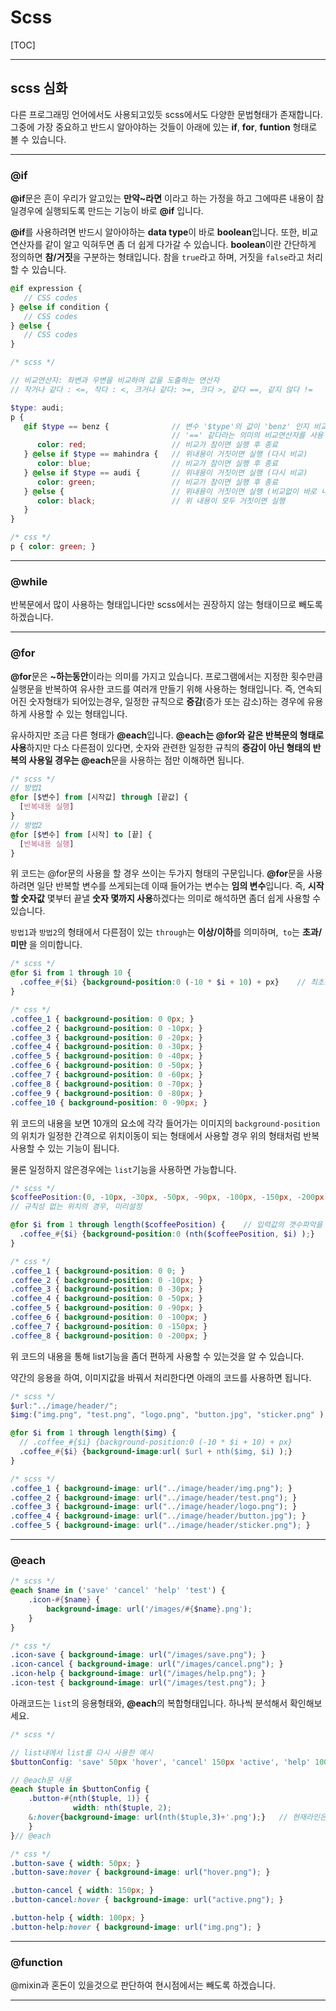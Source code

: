 # Scss

[TOC]

---

## scss 심화

다른 프로그래밍 언어에서도 사용되고있듯 scss에서도 다양한 문법형태가 존재합니다. 
그중에 가장 중요하고 반드시 알아야하는 것들이 아래에 있는 **if**, **for**, **funtion** 형태로 볼 수 있습니다.

---

### @if

**@if**문은 흔이 우리가 알고있는 **만약~라면** 이라고 하는 가정을 하고 
그에따른 내용이 참일경우에 실행되도록 만드는 기능이 바로 **@if** 입니다. 

**@if**를 사용하려면 반드시 알아야하는 **data type**이 바로 **boolean**입니다.
또한, 비교연산자를 같이 알고 익혀두면 좀 더 쉽게 다가갈 수 있습니다.
**boolean**이란 간단하게 정의하면 **참/거짓**을 구분하는 형태입니다. 
참을 `true`라고 하며, 거짓을 `false`라고 처리할 수 있습니다. 

```scss
@if expression {
   // CSS codes
} @else if condition {
   // CSS codes
} @else {
   // CSS codes
}
```

```scss
/* scss */

// 비교연산자: 좌변과 우변을 비교하여 값을 도출하는 연산자
// 작거나 같다 : <=, 작다 : <, 크거나 같다: >=, 크다 >, 같다 ==, 같지 않다 !=

$type: audi;
p {
   @if $type == benz {				// 변수 '$type'의 값이 'benz' 인지 비교
     								// '==' 같다라는 의미의 비교연산자를 사용
      color: red;					// 비교가 참이면 실행 후 종료
   } @else if $type == mahindra {	// 위내용이 거짓이면 실행 (다시 비교)
      color: blue;					// 비교가 참이면 실행 후 종료
   } @else if $type == audi {		// 위내용이 거짓이면 실행 (다시 비교)
      color: green;					// 비교가 참이면 실행 후 종료
   } @else {						// 위내용이 거짓이면 실행 (비교없이 바로 내용실행)
      color: black;					// 위 내용이 모두 거짓이면 실행
   }
}
```

```css
/* css */
p { color: green; }
```

---

### @while

반복문에서 많이 사용하는 형태입니다만
scss에서는 권장하지 않는 형태이므로 빼도록 하겠습니다. 

---

### @for

**@for**문은 **~하는동안**이라는 의미를 가지고 있습니다.
프로그램에서는 지정한 횟수만큼 실행문을 반복하여 유사한 코드를 여러개 만들기 위해 사용하는 형태입니다. 
즉, 연속되어진 숫자형태가 되어있는경우, 
일정한 규칙으로 **증감**(증가 또는 감소)하는 경우에 유용하게 사용할 수 있는 형태입니다. 

유사하지만 조금 다른 형태가 **@each**입니다. 
**@each는 @for와 같은 반복문의 형태로 사용**하지만 다소 다른점이 있다면,
숫자와 관련한 일정한 규칙의 **증감이 아닌 형태의 반복의 사용일 경우는 @each**문을 사용하는 점만 이해하면 됩니다. 

```scss
/* scss */
// 방법1
@for [$변수] from [시작값] through [끝값] {
  [반복내용 실행]
}
// 방법2
@for [$변수] from [시작] to [끝] {
  [반복내용 실행]
}
```

위 코드는 @for문의 사용을 할 경우 쓰이는 두가지 형태의 구문입니다. 
**@for**문을 사용하려면 일단 반복할 변수를 쓰게되는데 이때 들어가는 변수는 **임의 변수**입니다. 
즉, **시작할 숫자값** 몇부터 끝낼 **숫자 몇까지 사용**하겠다는 의미로 해석하면 좀더 쉽게 사용할 수 있습니다. 

`방법1`과 `방법2`의 형태에서 다른점이 있는 `through`는 **이상/이하**를 의미하며,` to`는 **초과/미만** 을 의미합니다.

```scss
/* scss */
@for $i from 1 through 10 {
  .coffee_#{$i} {background-position:0 (-10 * $i + 10) + px}	// 최초값 0을 사용하도록 처리
}
```

```css
/* css */
.coffee_1 { background-position: 0 0px; }
.coffee_2 { background-position: 0 -10px; }
.coffee_3 { background-position: 0 -20px; }
.coffee_4 { background-position: 0 -30px; }
.coffee_5 { background-position: 0 -40px; }
.coffee_6 { background-position: 0 -50px; }
.coffee_7 { background-position: 0 -60px; }
.coffee_8 { background-position: 0 -70px; }
.coffee_9 { background-position: 0 -80px; }
.coffee_10 { background-position: 0 -90px; }
```

위 코드의 내용을 보면 10개의 요소에 각각 들어가는 이미지의 `background-position`의 위치가 일정한 간격으로 위치이동이 되는 형태에서 사용할 경우 위의 형태처럼 반복 사용할 수 있는 기능이 됩니다.

물론 일정하지 않은경우에는 `list`기능을 사용하면 가능합니다. 

```scss
/* scss */
$coffeePosition:(0, -10px, -30px, -50px, -90px, -100px, -150px, -200px); 
// 규칙성 없는 위치의 경우, 미리설정

@for $i from 1 through length($coffeePosition) {	// 입력값의 갯수파악을 위해 'length()'사용
  .coffee_#{$i} {background-position:0 (nth($coffeePosition, $i) );}
}
```

```css
/* css */
.coffee_1 { background-position: 0 0; }
.coffee_2 { background-position: 0 -10px; }
.coffee_3 { background-position: 0 -30px; }
.coffee_4 { background-position: 0 -50px; }
.coffee_5 { background-position: 0 -90px; }
.coffee_6 { background-position: 0 -100px; }
.coffee_7 { background-position: 0 -150px; }
.coffee_8 { background-position: 0 -200px; }
```

위 코드의 내용을 통해 list기능을 좀더 편하게 사용할 수 있는것을 알 수 있습니다. 

약간의 응용을 하여, 이미지값을 바꿔서 처리한다면 아래의 코드를 사용하면 됩니다.

```scss
/* scss */
$url:"../image/header/";
$img:("img.png", "test.png", "logo.png", "button.jpg", "sticker.png" );

@for $i from 1 through length($img) {
  // .coffee_#{$i} {background-position:0 (-10 * $i + 10) + px}
  .coffee_#{$i} {background-image:url( $url + nth($img, $i) );}
} 
```

```css
/* scss */
.coffee_1 { background-image: url("../image/header/img.png"); }
.coffee_2 { background-image: url("../image/header/test.png"); }
.coffee_3 { background-image: url("../image/header/logo.png"); }
.coffee_4 { background-image: url("../image/header/button.jpg"); }
.coffee_5 { background-image: url("../image/header/sticker.png"); }
```



---

### @each

```scss
/* scss */
@each $name in ('save' 'cancel' 'help' 'test') {
    .icon-#{$name} {
        background-image: url('/images/#{$name}.png');
    }
}
```

```css
/* css */
.icon-save { background-image: url("/images/save.png"); }
.icon-cancel { background-image: url("/images/cancel.png"); }
.icon-help { background-image: url("/images/help.png"); }
.icon-test { background-image: url("/images/test.png"); }
```

아래코드는 `list`의 응용형태와, **@each**의 복합형태입니다. 
하나씩 분석해서 확인해보세요.

```scss
/* scss */

// list내에서 list를 다시 사용한 예시
$buttonConfig: 'save' 50px 'hover', 'cancel' 150px 'active', 'help' 100px 'img'; 

// @each문 사용
@each $tuple in $buttonConfig {
    .button-#{nth($tuple, 1)} {
              width: nth($tuple, 2);
    &:hover{background-image: url(nth($tuple,3)+'.png');}	// 현재라인은 삭제후 확인 이후 삽입
    }
}// @each
```

```css
/* css */
.button-save { width: 50px; }
.button-save:hover { background-image: url("hover.png"); }

.button-cancel { width: 150px; }
.button-cancel:hover { background-image: url("active.png"); }

.button-help { width: 100px; }
.button-help:hover { background-image: url("img.png"); }
```



---

### @function

@mixin과 혼돈이 있을것으로 판단하여 현시점에서는 빼도록 하겠습니다. 

---

### 